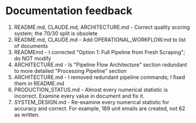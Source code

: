 # Documentation feedback
1. README.md, CLAUDE.md, ARCHITECTURE.md - Correct quality scoring system; the 70/30 split is obsolete
2. README.md, CLAUDE.md - Add OPERATIONAL_WORKFLOW.md to list of documents
3. READMEmd - I corrected "Option 1: Full Pipeline from Fresh Scraping"; do NOT modify
4. ARCHITECTURE.md - Is "Pipeline Flow Architecture" section redundant to more detailed "Processing Pipeline" section
5. ARCHITECTURE.md - I removed redundant pipeline commands; I fixed them in README.md
6. PRODUCTION_STATUS.md - Almost every numerical statistic is incorrect. Examine every value in document and fix it.
7. SYSTEM_DESIGN.md - Re-examine every numerical statistic for accuracy and correct. For example, 169 unit emails are created, not 62 as written.